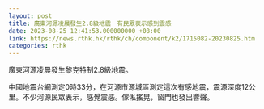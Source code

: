 ```yaml
---
layout: post
title: 廣東河源凌晨發生2.8級地震　有民眾表示感到震感
date: 2023-08-25 12:41:53.000000000 +08:00
link: https://news.rthk.hk/rthk/ch/component/k2/1715082-20230825.htm
categories: rthk
---
```


廣東河源凌晨發生黎克特制2.8級地震。

中國地震台網測定0時33分，在河源市源城區測定這次有感地震，震源深度12公里。不少河源民眾表示，感覺震感。傢俬搖晃，窗門也發出響聲。
